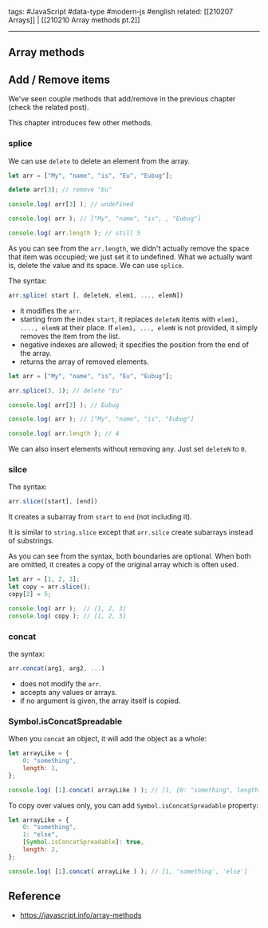 tags: #JavaScript #data-type #modern-js #english
related: [[210207 Arrays]] | [[210210 Array methods pt.2]]

<hr />

## Array methods

## Add / Remove items
We've seen couple methods that add/remove in the previous chapter (check the related post).

This chapter introduces few other methods.

### splice
We can use `delete` to delete an element from the array.
```js
let arr = ["My", "name", "is", "Eu", "Eubug"];

delete arr[3]; // remove "Eu"

console.log( arr[3] ); // undefined

console.log( arr ); // ["My", "name", "is", , "Eubug"]

console.log( arr.length ); // still 5
```

As you can see from the `arr.length`, we didn't actually remove the space that item was occupied; we just set it to undefined. What we actually want is, delete the value and its space. We can use `splice`.

The syntax:
```js
arr.splice( start [, deleteN, elem1, ..., elemN])
```

- it modifies the `arr`.
- starting from the index `start`, it replaces `deleteN` items with `elem1, ...., elemN` at their place. If `elem1, ..., elemN` is not  provided, it simply removes the item from the list.
- negative indexes are allowed; it specifies the position from the end of the array.
- returns the array of removed elements.

```js
let arr = ["My", "name", "is", "Eu", "Eubug"];

arr.splice(3, 1); // delete "Eu"

console.log( arr[3] ); // Eubug

console.log( arr ); // ["My", "name", "is", "Eubug"]

console.log( arr.length ); // 4
```

We can also insert elements without removing any. Just set `deleteN` to `0`.

### silce

The syntax:
```js
arr.slice([start], [end])
```

It creates a subarray from `start` to `end` (not including it).

It is similar to `string.slice` except that `arr.silce` create subarrays instead of substrings.

As you can see from the syntax, both boundaries are optional. When both are omitted, it creates a copy of the original array which is often used.

```js
let arr = [1, 2, 3];
let copy = arr.slice();
copy[2] = 5;

console.log( arr );  // [1, 2, 3]
console.log( copy ); // [1, 2, 5]
```

### concat
the syntax:
```js
arr.concat(arg1, arg2, ...)
```

- does not modify the `arr`.
- accepts any values or arrays.
- if no argument is given, the array itself is copied.

### Symbol.isConcatSpreadable
When you `concat` an object, it will add the object as a whole:
```js
let arrayLike = {
	0: "something",
	length: 1,
};

console.log( [1].concat( arrayLike ) ); // [1, {0: "something", length: 1}]
```

To copy over values only, you can add `Symbol.isConcatSpreadable` property:
```js
let arrayLike = {
	0: "something",
	1: "else",
	[Symbol.isConcatSpreadable]: true,
	length: 2,
};

console.log( [1].concat( arrayLike ) ); // [1, 'something', 'else']
```

## Reference
- https://javascript.info/array-methods